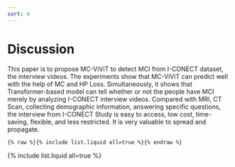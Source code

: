 ```yaml
---
sort: 4
---
```


# Discussion

This paper is to propose MC-ViViT to detect MCI from I-CONECT dataset, the interview videos. 
The experiments show that MC-ViViT can predict well with the help of MC and HP Loss. 
Simultaneously, it shows that Transformer-based model can tell whether or not the people have MCI merely by analyzing 
I-CONECT interview videos. 
Compared with MRI, CT Scan, collecting demographic information, answering specific questions, the interview from I-CONECT 
Study is easy to access, low cost, time-saving, flexible, and less restricted. 
It is very valuable to spread and propagate.

```
{% raw %}{% include list.liquid all=true %}{% endraw %}
```

{% include list.liquid all=true %}

